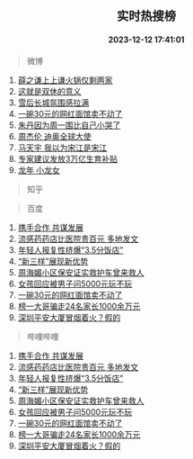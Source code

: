 <div align="center"><h2>实时热搜榜</h2><h4>2023-12-12 17:41:01</h4></div>

> 微博  

1. [薛之谦上上谦火锅仅剩两家](https://s.weibo.com/weibo?q=%23%E8%96%9B%E4%B9%8B%E8%B0%A6%E4%B8%8A%E4%B8%8A%E8%B0%A6%E7%81%AB%E9%94%85%E4%BB%85%E5%89%A9%E4%B8%A4%E5%AE%B6%23&t=31&band_rank=1&Refer=top)<br />
2. [这就是双休的意义](https://s.weibo.com/weibo?q=%23%E8%BF%99%E5%B0%B1%E6%98%AF%E5%8F%8C%E4%BC%91%E7%9A%84%E6%84%8F%E4%B9%89%23&t=31&band_rank=2&Refer=top)<br />
3. [雪后长城氛围感拉满](https://s.weibo.com/weibo?q=%23%E9%9B%AA%E5%90%8E%E9%95%BF%E5%9F%8E%E6%B0%9B%E5%9B%B4%E6%84%9F%E6%8B%89%E6%BB%A1%23&t=31&band_rank=3&Refer=top)<br />
4. [一碗30元的网红面馆卖不动了](https://s.weibo.com/weibo?q=%23%E4%B8%80%E7%A2%9730%E5%85%83%E7%9A%84%E7%BD%91%E7%BA%A2%E9%9D%A2%E9%A6%86%E5%8D%96%E4%B8%8D%E5%8A%A8%E4%BA%86%23&t=31&band_rank=4&Refer=top)<br />
5. [朱丹因为周一围比自己小哭了](https://s.weibo.com/weibo?q=%E6%9C%B1%E4%B8%B9%E5%9B%A0%E4%B8%BA%E5%91%A8%E4%B8%80%E5%9B%B4%E6%AF%94%E8%87%AA%E5%B7%B1%E5%B0%8F%E5%93%AD%E4%BA%86&t=31&band_rank=5&Refer=top)<br />
6. [周杰伦 迪奥全球大使](https://s.weibo.com/weibo?q=%E5%91%A8%E6%9D%B0%E4%BC%A6%20%E8%BF%AA%E5%A5%A5%E5%85%A8%E7%90%83%E5%A4%A7%E4%BD%BF&t=31&band_rank=6&Refer=top)<br />
7. [马天宇 我以为宋江是宋江](https://s.weibo.com/weibo?q=%E9%A9%AC%E5%A4%A9%E5%AE%87%20%E6%88%91%E4%BB%A5%E4%B8%BA%E5%AE%8B%E6%B1%9F%E6%98%AF%E5%AE%8B%E6%B1%9F&t=31&band_rank=7&Refer=top)<br />
8. [专家建议发放3万亿生育补贴](https://s.weibo.com/weibo?q=%23%E4%B8%93%E5%AE%B6%E5%BB%BA%E8%AE%AE%E5%8F%91%E6%94%BE3%E4%B8%87%E4%BA%BF%E7%94%9F%E8%82%B2%E8%A1%A5%E8%B4%B4%23&t=31&band_rank=8&Refer=top)<br />
9. [龙年 小龙女](https://s.weibo.com/weibo?q=%E9%BE%99%E5%B9%B4%20%E5%B0%8F%E9%BE%99%E5%A5%B3&t=31&band_rank=9&Refer=top)<br />

> 知乎  


> 百度  

1. [携手合作 共谋发展](https://www.baidu.com/s?wd=%E6%90%BA%E6%89%8B%E5%90%88%E4%BD%9C+%E5%85%B1%E8%B0%8B%E5%8F%91%E5%B1%95&sa=fyb_news&rsv_dl=fyb_news)<br />
2. [流感药药店比医院贵百元 多地发文](https://www.baidu.com/s?wd=%E6%B5%81%E6%84%9F%E8%8D%AF%E8%8D%AF%E5%BA%97%E6%AF%94%E5%8C%BB%E9%99%A2%E8%B4%B5%E7%99%BE%E5%85%83+%E5%A4%9A%E5%9C%B0%E5%8F%91%E6%96%87&sa=fyb_news&rsv_dl=fyb_news)<br />
3. [年轻人报复性挤爆“3.5分饭店”](https://www.baidu.com/s?wd=%E5%B9%B4%E8%BD%BB%E4%BA%BA%E6%8A%A5%E5%A4%8D%E6%80%A7%E6%8C%A4%E7%88%86%E2%80%9C3.5%E5%88%86%E9%A5%AD%E5%BA%97%E2%80%9D&sa=fyb_news&rsv_dl=fyb_news)<br />
4. [“新三样”展现新优势](https://www.baidu.com/s?wd=%E2%80%9C%E6%96%B0%E4%B8%89%E6%A0%B7%E2%80%9D%E5%B1%95%E7%8E%B0%E6%96%B0%E4%BC%98%E5%8A%BF&sa=fyb_news&rsv_dl=fyb_news)<br />
5. [周海媚小区保安证实救护车曾来救人](https://www.baidu.com/s?wd=%E5%91%A8%E6%B5%B7%E5%AA%9A%E5%B0%8F%E5%8C%BA%E4%BF%9D%E5%AE%89%E8%AF%81%E5%AE%9E%E6%95%91%E6%8A%A4%E8%BD%A6%E6%9B%BE%E6%9D%A5%E6%95%91%E4%BA%BA&sa=fyb_news&rsv_dl=fyb_news)<br />
6. [女孩回应被男子问5000元玩不玩](https://www.baidu.com/s?wd=%E5%A5%B3%E5%AD%A9%E5%9B%9E%E5%BA%94%E8%A2%AB%E7%94%B7%E5%AD%90%E9%97%AE5000%E5%85%83%E7%8E%A9%E4%B8%8D%E7%8E%A9&sa=fyb_news&rsv_dl=fyb_news)<br />
7. [一碗30元的网红面馆卖不动了](https://www.baidu.com/s?wd=%E4%B8%80%E7%A2%9730%E5%85%83%E7%9A%84%E7%BD%91%E7%BA%A2%E9%9D%A2%E9%A6%86%E5%8D%96%E4%B8%8D%E5%8A%A8%E4%BA%86&sa=fyb_news&rsv_dl=fyb_news)<br />
8. [榜一大哥骗走24名家长1000余万元](https://www.baidu.com/s?wd=%E6%A6%9C%E4%B8%80%E5%A4%A7%E5%93%A5%E9%AA%97%E8%B5%B024%E5%90%8D%E5%AE%B6%E9%95%BF1000%E4%BD%99%E4%B8%87%E5%85%83&sa=fyb_news&rsv_dl=fyb_news)<br />
9. [深圳平安大厦冒烟着火？假的](https://www.baidu.com/s?wd=%E6%B7%B1%E5%9C%B3%E5%B9%B3%E5%AE%89%E5%A4%A7%E5%8E%A6%E5%86%92%E7%83%9F%E7%9D%80%E7%81%AB%EF%BC%9F%E5%81%87%E7%9A%84&sa=fyb_news&rsv_dl=fyb_news)<br />

> 哔哩哔哩  

1. [携手合作 共谋发展](https://www.baidu.com/s?wd=%E6%90%BA%E6%89%8B%E5%90%88%E4%BD%9C+%E5%85%B1%E8%B0%8B%E5%8F%91%E5%B1%95&sa=fyb_news&rsv_dl=fyb_news)<br />
2. [流感药药店比医院贵百元 多地发文](https://www.baidu.com/s?wd=%E6%B5%81%E6%84%9F%E8%8D%AF%E8%8D%AF%E5%BA%97%E6%AF%94%E5%8C%BB%E9%99%A2%E8%B4%B5%E7%99%BE%E5%85%83+%E5%A4%9A%E5%9C%B0%E5%8F%91%E6%96%87&sa=fyb_news&rsv_dl=fyb_news)<br />
3. [年轻人报复性挤爆“3.5分饭店”](https://www.baidu.com/s?wd=%E5%B9%B4%E8%BD%BB%E4%BA%BA%E6%8A%A5%E5%A4%8D%E6%80%A7%E6%8C%A4%E7%88%86%E2%80%9C3.5%E5%88%86%E9%A5%AD%E5%BA%97%E2%80%9D&sa=fyb_news&rsv_dl=fyb_news)<br />
4. [“新三样”展现新优势](https://www.baidu.com/s?wd=%E2%80%9C%E6%96%B0%E4%B8%89%E6%A0%B7%E2%80%9D%E5%B1%95%E7%8E%B0%E6%96%B0%E4%BC%98%E5%8A%BF&sa=fyb_news&rsv_dl=fyb_news)<br />
5. [周海媚小区保安证实救护车曾来救人](https://www.baidu.com/s?wd=%E5%91%A8%E6%B5%B7%E5%AA%9A%E5%B0%8F%E5%8C%BA%E4%BF%9D%E5%AE%89%E8%AF%81%E5%AE%9E%E6%95%91%E6%8A%A4%E8%BD%A6%E6%9B%BE%E6%9D%A5%E6%95%91%E4%BA%BA&sa=fyb_news&rsv_dl=fyb_news)<br />
6. [女孩回应被男子问5000元玩不玩](https://www.baidu.com/s?wd=%E5%A5%B3%E5%AD%A9%E5%9B%9E%E5%BA%94%E8%A2%AB%E7%94%B7%E5%AD%90%E9%97%AE5000%E5%85%83%E7%8E%A9%E4%B8%8D%E7%8E%A9&sa=fyb_news&rsv_dl=fyb_news)<br />
7. [一碗30元的网红面馆卖不动了](https://www.baidu.com/s?wd=%E4%B8%80%E7%A2%9730%E5%85%83%E7%9A%84%E7%BD%91%E7%BA%A2%E9%9D%A2%E9%A6%86%E5%8D%96%E4%B8%8D%E5%8A%A8%E4%BA%86&sa=fyb_news&rsv_dl=fyb_news)<br />
8. [榜一大哥骗走24名家长1000余万元](https://www.baidu.com/s?wd=%E6%A6%9C%E4%B8%80%E5%A4%A7%E5%93%A5%E9%AA%97%E8%B5%B024%E5%90%8D%E5%AE%B6%E9%95%BF1000%E4%BD%99%E4%B8%87%E5%85%83&sa=fyb_news&rsv_dl=fyb_news)<br />
9. [深圳平安大厦冒烟着火？假的](https://www.baidu.com/s?wd=%E6%B7%B1%E5%9C%B3%E5%B9%B3%E5%AE%89%E5%A4%A7%E5%8E%A6%E5%86%92%E7%83%9F%E7%9D%80%E7%81%AB%EF%BC%9F%E5%81%87%E7%9A%84&sa=fyb_news&rsv_dl=fyb_news)<br />

